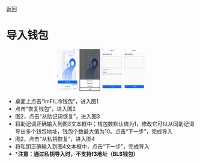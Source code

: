 [返回](./README.md)

# 导入钱包

<div style="text-align:center;">
<img src="./assets/img/offline/create_1.jpeg" width="11%"/>
<img src="./assets/img/offline/import_1.jpeg" width="11%"/>
<img src="./assets/img/offline/import_2.jpeg" width="11%"/>
<img src="./assets/img/offline/import_3.jpeg" width="11%"/>
</div>

- 桌面上点击“imFIL冷钱包”，进入图1
- 点击“恢复钱包”，进入图2
- 图2，点击“从助记词恢复”，进入图3
- 将助记词正确输入到图3文本框中；钱包数默认值为1，修改它可以从同助记词导出多个钱包地址，钱包个数最大值为10。点击“下一步”，完成导入
- 图2，点击“从私钥恢复”，进入图4
- 将私钥正确输入到图4文本框中，点击“下一步”，完成导入
- ***注意：通过私钥导入时，不支持f3地址（BLS钱包）**